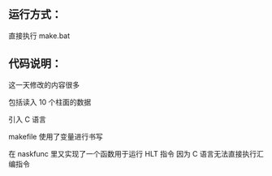 ## 运行方式：

直接执行 make.bat

## 代码说明：

这一天修改的内容很多

包括读入 10 个柱面的数据

引入 C 语言

makefile 使用了变量进行书写

在 naskfunc 里又实现了一个函数用于运行 HLT 指令 因为 C 语言无法直接执行汇编指令
